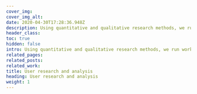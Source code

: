 ```yaml
---
cover_img: 
cover_img_alt:
date: 2020-04-30T17:28:36.948Z
description: Using quantitative and qualitative research methods, we run workshops, online testing and undertake desk-based research to fully understand our partners audiences and to efficiently plan their near and long-term goals. 
header_class: 
toc: true
hidden: false
intro: Using quantitative and qualitative research methods, we run workshops, online testing and undertake desk-based research to fully understand our partners audiences and to efficiently plan their near and long-term goals.
related_pages:
related_posts:
related_work:
title: User research and analysis
heading: User research and analysis
weight: 1
---
```


